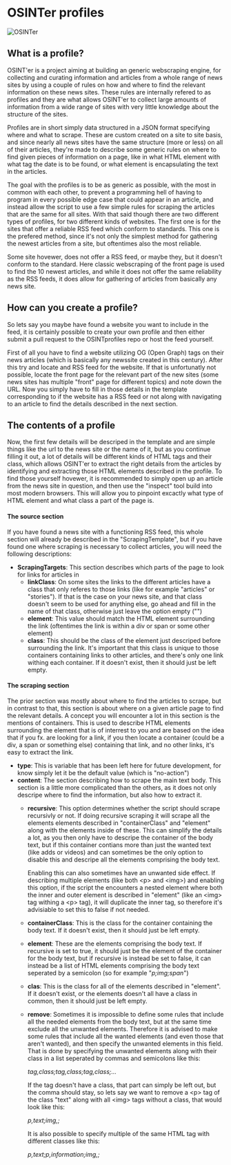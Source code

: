 # OSINTer profiles

![OSINTer](https://raw.githubusercontent.com/bertmad3400/OSINTer/master/logo.png)

## What is a profile?
OSINT'er is a project aiming at building an generic webscraping engine, for
collecting and curating information and articles from a whole range of news
sites by using a couple of rules on how and where to find the relevant
information on these news sites. These rules are internally refered to as
profiles and they are what allows OSINT'er to collect large amounts of
information from a wide range of sites with very little knowledge about the
structure of the sites.

Profiles are in short simply data structured in a JSON format specifying where
and what to scrape. These are custom created on a site to site basis, and since
nearly all news sites have the same structure (more or less) on all of their
articles, they're made to describe some generic rules on where to find given
pieces of information on a page, like in what HTML element with what tag the
date is to be found, or what element is encapsulating the text in the articles.

The goal with the profiles is to be as generic as possible, with the most in
common with each other, to prevent a programming hell of having to program in
every possible edge case that could appear in an article, and instead allow the
script to use a few simple rules for scraping the articles that are the same for
all sites. With that said though there are two different types of profiles, for
two different kinds of websites. The first one is for the sites that offer a
reliable RSS feed which conform to standards. This one is the prefered method,
since it's not only the simplest method for gathering the newest articles from a
site, but oftentimes also the most reliable.

Some site hovewer, does not offer a RSS feed, or maybe they, but it doesn't
conform to the standard. Here classic webscraping of the front page is used to
find the 10 newest articles, and while it does not offer the same reliability as
the RSS feeds, it does allow for gathering of articles from basically any
news site.

## How can you create a profile?
So lets say you maybe have found a website you want to include in the feed, it
is certainly possible to create your own profile and then either submit a pull
request to the OSINTprofiles repo or host the feed yourself.

First of all you have to find a website utilizing OG (Open Graph) tags on their
news articles (which is basically any newssite created in this century). After
this try and locate and RSS feed for the website. If that is unfortunatly not
possible, locate the front page for the relevant part of the new sites (some
news sites has multiple "front" page for different topics) and note down the URL.
Now you simply have to fill in those details in the template corresponding to if
the website has a RSS feed or not along with navigating to an article to find
the details described in the next section.

## The contents of a profile
Now, the first few details will be descriped in the template and are simple
things like the url to the news site or the name of it, but as you continue
filling it out, a lot of details will be different kinds of HTML tags and their
class, which allows OSINT'er to extract the right details from the articles by
identifying and extracting those HTML elements described in the profile. To find
those yourself hovewer, it is recommended to simply open up an article from the
news site in question, and then use the "inspect" tool build into most modern
browsers. This will allow you to pinpoint excactly what type of HTML element and
what class a part of the page is.

#### The source section
If you have found a news site with a functioning RSS feed, this whole section
will already be described in the "ScrapingTemplate", but if you have found one
where scraping is necessary to collect articles, you will need the following
descriptions:

- **ScrapingTargets**: This section describes which parts of the page to look
  for links for articles in
	- **linkClass**: On some sites the links to the different articles have a
	  class that only referes to those links (like for example "articles" or
	  "stories"). If that is the case on your news site, and that class doesn't
	  seem to be used for anything else, go ahead and fill in the name of that
	  class, otherwise just leave the option empty ("")
	- **element**: This value should match the HTML element surrounding the link
	  (oftentimes the link is within a div or span or some other element)
	- **class**: This should be the class of the element just descriped before
	  surrounding the link. It's important that this class is unique to those
	  containers containing links to other articles, and there's only one link
	  withing each container. If it doesn't exist, then it should just be left
	  empty.

#### The scraping section
The prior section was mostly about where to find the articles to scrape, but in
contrast to that, this section is about where on a given article page to find
the relevant details. A concept you will encounter a lot in this section is the
mentions of containers. This is used to describe HTML elements surrounding the
element that is of interrest to you and are based on the idea that if you fx. are
looking for a link, if you then locate a container (could be a div, a span or
something else) containing that link, and no other links, it's easy to extract
the link.

- **type**: This is variable that has been left here for future development, for
  know simply let it be the default value (which is "no-action")
- **content**: The section describing how to scrape the main text body. This
  section is a little more complicated than the others, as it does not only
  descripe where to find the information, but also how to extract it.
	- **recursive**: This option determines whether the script should scrape
	  recursivly or not. If doing recursive scraping it will scrape all the
	  elements elements described in "containerClass" and "element" along with
	  the elements inside of these. This can simplify the details a lot, as you
	  then only have to descripe the container of the body text, but if this
	  container contians more than just the wanted text (like adds or videos)
	  and can sometimes be the only option to disable this and descripe all the
	  elements comprising the body text.

	  Enabling this can also sometimes have an unwanted side effect. If
	  describing multiple elements (like both \<p\> and \<img\>) and enabling this
	  option, if the script the encounters a nested element where both the inner
	  and outer element is described in "element" (like an \<img\> tag withing a
	  \<p\> tag), it will duplicate the inner tag, so therefore it's advisiable to
	  set this to false if not needed.
	- **containerClass**: This is the class for the container containing the
	  body text. If it doesn't exist, then it should just be left empty.
	- **element**: These are the elements comprising the body text. If recursive
	  is set to true, it should just be the element of the container for the
	  body text, but if recursive is instead be set to false, it can instead be
	  a list of HTML elements comprising the body text seperated by a semicolon
	  (so for example "*p;img;span*")
	- **clas**: This is the class for all of the elements described in
	  "element". If it doesn't exist, or the elements doesn't all have a class
	  in common, then it should just be left empty.
	- **remove**: Sometimes it is impossible to define some rules that include
	  all the needed elements from the body text, but at the same time exclude
	  all the unwanted elements. Therefore it is advised to make some rules that
	  include all the wanted elements (and even those that aren't wanted), and
	  then specify the unwanted elements in this field. That is done by
	  specifying the unwanted elements along with their class in a list
	  seperated by commas and semicolons like this:

	  *tag,class;tag,class;tag,class;...*

	  If the tag doesn't have a class, that part can simply be left out, but the
	  comma should stay, so lets say we want to remove a \<p\> tag of the class
	  "text" along with all \<img\> tags without a class, that would look like
	  this:

	  *p,text;img,;*

	  It is also possible to specify multiple of the same HTML tag with
	  different classes like this:

	  *p,text;p,information;img,;*


